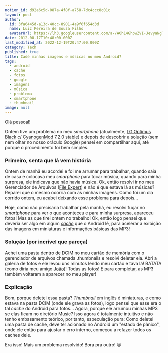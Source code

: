```yaml
---
notion_id: d92a6c5d-087a-4f8f-a758-7dc4ccc8c01c
layout: post
author:
  id: 3fa6445d-a13d-40cc-8901-4a9f6f654d3d
  name: Luiz Pereira de Souza Filho
  avatarUrl: https://lh3.googleusercontent.com/a-/AOh14GhpwZVI-JevyaNgTdlrOT6YN20cI6V9Kxtq38Ij8AQ=s100
date: 2012-08-17T10:48:00.000Z
last_modified_at: 2022-12-19T20:47:00.000Z
category: Tech
published: true
title: Cadê minhas imagens e músicas no meu Android?
tags:
  - android
  - cache
  - fotos
  - google
  - imagens
  - música
  - problema
  - smartphone
  - thumbnail
image: null
---
```


Olá pessoal!

Ontem tive um problema no meu _smartphone_ (atualmente, [LG Optimus Black](http://www.lge.com/br/celular/aparelhos/LG-smartphone-P970.jsp) c/ [CyanogenMod](http://www.cyanogenmod.com/) 7.2.0 stable) e depois de descobrir a solução (sem nem olhar no nosso oráculo Google) pensei em compartilhar aqui, até porque o procedimento foi bem simples.

###   Primeiro, senta que lá vem história

Ontem de manhã eu acordei e foi me arrumar para trabalhar, quando saia de casa e colocava meu _smarphone_ para tocar música, quando para minha surpresa, ele indicava que não havia música. Ok, então resolvi ir no meu Gerenciador de Arquivos ([File Expert](http://play.google.com/store/apps/details?id=xcxin.filexpert)) e não é que estava lá as músicas? Reparei que o mesmo ocorria com as minhas imagens. Como foi um dia corrido ontem, eu acabei deixando esse problema para depois...

Hoje, como não precisaria trabalhar pela manhã, eu resolvi fuçar no _smartphone_ para ver o que aconteceu e para minha surpresa, apareceu fotos! Mas as que tirei ontem no trabalho! Ok, então logo pensei que deveria ser algo em algum _[cache](http://pt.wikipedia.org/wiki/Cache)_ que o Android lê, para acelerar a exibição das imagens em miniaturas e informações básicas das MP3!

###   Solução (por incrível que pareça)

Achei uma pasta dentro de DCIM no meu cartão de memória com o gerenciador de arquivos chamada .thumbnails e resolvi deletar ela. Abri a galeria de fotos e ele levou uns minutos lendo meu cartão e tava lá! BATATA (como diria meu amigo [João](http://www.facebook.com/jpermel))! Todas as fotos! E para completar, as MP3 também voltaram a aparecer no meu player!

###   Explicação

Bom, porque deletei essa pasta? _Thumbnail_ em inglês é miniaturas, e como estava na pasta DCIM (onde ele grava as fotos), logo pensei que esse era o tal _cache_ do Android para fotos... Agora, porque ele arrumou minhas MP3 se elas ficam no diretório Music? Isso agora é totalmente intuitivo e não tenho embasamento teórico, por tanto, especulação pura: Como deletei uma pasta de cache, deve ter acionado no Android um "estado de pânico", onde ele então para ajustar o erro interno, começou a refazer todos os caches dele.

Era isso! Mais um problema resolvido! Bora pra outro! 😉


